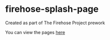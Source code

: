 # firehose-splash-page

Created as part of The Firehose Project prework

You can view the pages [here](http://strongdan.github.io/firehose-splash-page)
